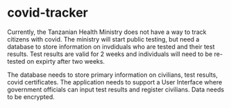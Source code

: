 # covid-tracker
Currently, the Tanzanian Health Ministry does not have a way to track citizens with covid. The ministry will start public testing, but need a database to store information on invdiduals who are tested and their test results. Test results are valid for 2 weeks and individuals will need to be re-tested on expirty after two weeks.


The database needs to store primary information on civilians, test results, covid certificates. 
The application needs to support a User Interface where government officials can input test results and register civilians.
Data needs to be encrypted.
